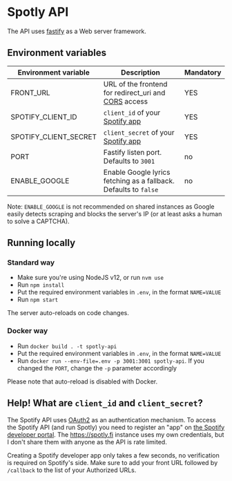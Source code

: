 # Spotly API

The API uses [fastify](https://www.fastify.io/) as a Web server framework.

## Environment variables

| Environment variable  | Description                                                                                                    | Mandatory |
|-----------------------|----------------------------------------------------------------------------------------------------------------|-----------|
| FRONT_URL             | URL of the frontend for redirect_uri and [CORS](https://developer.mozilla.org/en-US/docs/Web/HTTP/CORS) access | YES       |
| SPOTIFY_CLIENT_ID     | `client_id` of your [Spotify app](https://developer.spotify.com/dashboard/)                                    | YES       |
| SPOTIFY_CLIENT_SECRET | `client_secret` of your [Spotify app](https://developer.spotify.com/dashboard/)                                | YES       |
| PORT                  | Fastify listen port. Defaults to `3001`                                                                        | no        |
| ENABLE_GOOGLE         | Enable Google lyrics fetching as a fallback. Defaults to `false`                                               | no        |

Note: `ENABLE_GOOGLE` is not recommended on shared instances as Google easily
detects scraping and blocks the server's IP (or at least asks a human to solve a
CAPTCHA).

## Running locally

### Standard way

- Make sure you're using NodeJS v12, or run `nvm use`
- Run `npm install`
- Put the required environment variables in `.env`, in the format `NAME=VALUE`
- Run `npm start`

The server auto-reloads on code changes.

### Docker way

- Run `docker build . -t spotly-api`
- Put the required environment variables in `.env`, in the format `NAME=VALUE`
- Run `docker run --env-file=.env -p 3001:3001 spotly-api`. If you changed the `PORT`, change the `-p` parameter accordingly

Please note that auto-reload is disabled with Docker.

## Help! What are `client_id` and `client_secret`?

The Spotify API uses [OAuth2](https://oauth.net/2/) as an authentication
mechanism. To access the Spotify API (and run Spotly) you need to register an
"app" on [the Spotify developer
portal](https://developer.spotify.com/dashboard/). The https://spotly.fi
instance uses my own credentials, but I don't share them with anyone as the API
is rate limited.

Creating a Spotify developer app only takes a few seconds, no verification is
required on Spotify's side. Make sure to add your front URL followed by
`/callback` to the list of your Authorized URLs.
